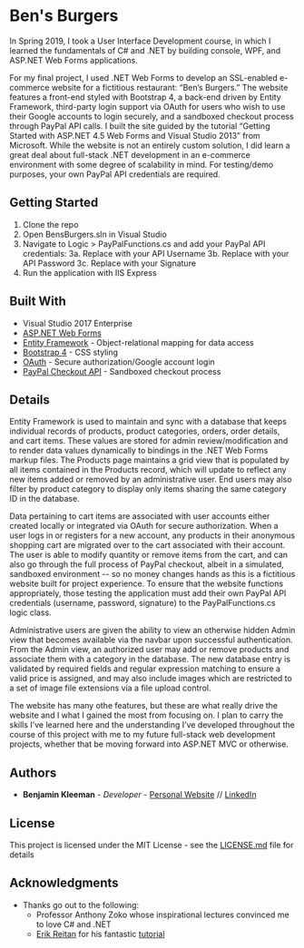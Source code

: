 # Ben's Burgers

In Spring 2019, I took a User Interface Development course, in which I learned the fundamentals of C# and .NET by building console, WPF, and ASP.NET Web Forms applications. 

For my final project, I used .NET Web Forms to develop an SSL-enabled e-commerce website for a fictitious restaurant: “Ben’s Burgers.” The website features a front-end styled with Bootstrap 4, a back-end driven by Entity Framework, third-party login support via OAuth for users who wish to use their Google accounts to login securely, and a sandboxed checkout process through PayPal API calls. I built the site guided by the tutorial “Getting Started with ASP.NET 4.5 Web Forms and Visual Studio 2013” from Microsoft. While the website is not an entirely custom solution, I did learn a great deal about full-stack .NET development in an e-commerce environment with some degree of scalability in mind. For testing/demo purposes, your own PayPal API credentials are required. 

## Getting Started

1. Clone the repo
2. Open BensBurgers.sln in Visual Studio
3. Navigate to Logic > PayPalFunctions.cs and add your PayPal API credentials:
  3a. Replace <Your API Username> with your API Username
  3b. Replace <Your API Password> with your API Password
  3c. Replace <Your Signature> with your Signature
4. Run the application with IIS Express

## Built With

* Visual Studio 2017 Enterprise
* [ASP.NET Web Forms](https://dotnet.microsoft.com/apps/aspnet/web-forms)
* [Entity Framework](https://docs.microsoft.com/en-us/ef/) - Object-relational mapping for data access
* [Bootstrap 4](https://getbootstrap.com/docs/4.0/getting-started/introduction/) - CSS styling
* [OAuth](https://oauth.net/) - Secure authorization/Google account login
* [PayPal Checkout API](https://developer.paypal.com/) - Sandboxed checkout process

## Details

Entity Framework is used to maintain and sync with a database that keeps individual records of products, product categories, orders, order details, and cart items. These values are stored for admin review/modification and to render data values dynamically to bindings in the .NET Web Forms markup files. The Products page maintains a grid view that is populated by all items contained in the Products record, which will update to reflect any new items added or removed by an administrative user. End users may also filter by product category to display only items sharing the same category ID in the database. 

Data pertaining to cart items are associated with user accounts either created locally or integrated via OAuth for secure authorization. When a user logs in or registers for a new account, any products in their anonymous shopping cart are migrated over to the cart associated with their account. The user is able to modify quantity or remove items from the cart, and can also go through the full process of PayPal checkout, albeit in a simulated, sandboxed environment -- so no money changes hands as this is a fictitious website built for project experience. To ensure that the website functions appropriately, those testing the application must add their own PayPal API credentials (username, password, signature) to the PayPalFunctions.cs logic class.

Administrative users are given the ability to view an otherwise hidden Admin view that becomes available via the navbar upon successful authentication. From the Admin view, an authorized user may add or remove products and associate them with a category in the database. The new database entry is validated by required fields and regular expression matching to ensure a valid price is assigned, and may also include images which are restricted to a set of image file extensions via a file upload control.

The website has many othe features, but these are what really drive the website and I what I gained the most from focusing on. I plan to carry the skills I’ve learned here and the understanding I’ve developed throughout the course of this project with me to my future full-stack web development projects, whether that be moving forward into ASP.NET MVC or otherwise.

## Authors

* **Benjamin Kleeman** - *Developer* - [Personal Website](https://benjaminkleeman.surge.sh/) // [LinkedIn](https://www.linkedin.com/in/benjamin-kleeman/)

## License

This project is licensed under the MIT License - see the [LICENSE.md](LICENSE.md) file for details

## Acknowledgments

* Thanks go out to the following: 
  * Professor Anthony Zoko whose inspirational lectures convinced me to love C# and .NET
  * [Erik Reitan](https://github.com/Erikre) for his fantastic [tutorial](https://docs.microsoft.com/en-us/aspnet/web-forms/overview/getting-started/getting-started-with-aspnet-45-web-forms/introduction-and-overview)
